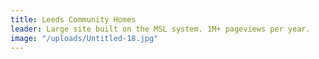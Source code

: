 ```yaml
---
title: Leeds Community Homes
leader: Large site built on the MSL system. 1M+ pageviews per year.
image: "/uploads/Untitled-18.jpg"
---
```


